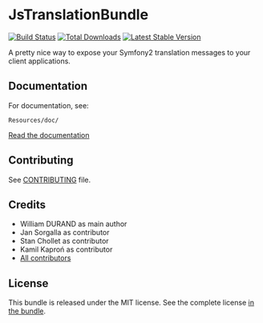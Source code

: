 JsTranslationBundle
===================

[![Build
Status](https://secure.travis-ci.org/willdurand/BazingaJsTranslationBundle.png?branch=master)](https://travis-ci.org/willdurand/BazingaJsTranslationBundle)
[![Total
Downloads](https://poser.pugx.org/willdurand/js-translation-bundle/downloads.png)](https://packagist.org/packages/willdurand/js-translation-bundle)
[![Latest Stable
Version](https://poser.pugx.org/willdurand/js-translation-bundle/v/stable.png)](https://packagist.org/packages/willdurand/js-translation-bundle)

A pretty nice way to expose your Symfony2 translation messages to your client
applications.


## Documentation

For documentation, see:

    Resources/doc/

[Read the
documentation](https://github.com/willdurand/BazingaJsTranslationBundle/blob/master/Resources/doc/index.md)


Contributing
------------

See
[CONTRIBUTING](https://github.com/willdurand/BazingaJsTranslationBundle/blob/master/CONTRIBUTING.md)
file.


Credits
-------

* William DURAND as main author
* Jan Sorgalla as contributor
* Stan Chollet as contributor
* Kamil Kaproń as contributor
* [All contributors](https://github.com/willdurand/BazingaJsTranslationBundle/graphs/contributors)


License
-------

This bundle is released under the MIT license. See the complete license [in the
bundle](LICENSE).
